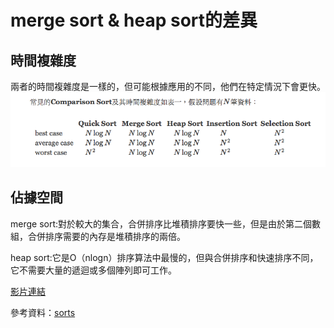 # merge sort & heap sort的差異

## 時間複雜度

兩者的時間複雜度是一樣的，但可能根據應用的不同，他們在特定情況下會更快。
![image](https://github.com/06170228/my-note/blob/master/Image/%E6%99%82%E9%96%93%E8%A4%87%E9%9B%9C%E5%BA%A6.png)

## 佔據空間

merge sort:對於較大的集合，合併排序比堆積排序要快一些，但是由於第二個數組，合併排序需要的內存是堆積排序的兩倍。

heap sort:它是O（nlogn）排序算法中最慢的，但與合併排序和快速排序不同，它不需要大量的遞迴或多個陣列即可工作。

[影片連結](http://www-cs-students.stanford.edu/~rashmi/projects/Sorting.pdf)

參考資料：[sorts](http://www-cs-students.stanford.edu/~rashmi/projects/Sorting.pdf)

